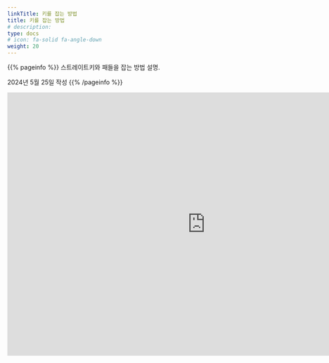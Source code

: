 ```yaml
---
linkTitle: 키를 잡는 방법
title: 키를 잡는 방법
# description: 
type: docs
# icon: fa-solid fa-angle-down
weight: 20
---
```



{{% pageinfo %}}
스트레이트키와 패들을 잡는 방법 설명.

2024년 5월 25일 작성
{{% /pageinfo %}}
<br>

<iframe title="20160728_111701" width="900" height="600" src="https://play-tv.kakao.com/embed/player/cliplink/446953982?service=player_share" allowfullscreen frameborder="0" scrolling="no" allow="autoplay; fullscreen; encrypted-media"></iframe>
